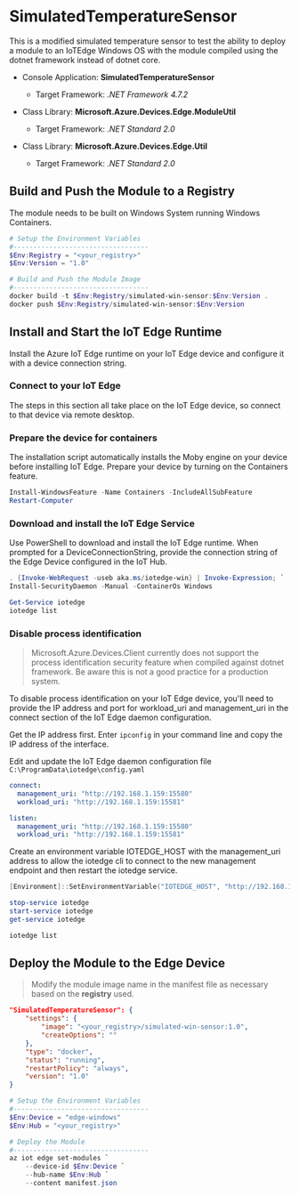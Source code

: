 # SimulatedTemperatureSensor

This is a modified simulated temperature sensor to test the ability to deploy a module to an IoTEdge Windows OS with the module compiled using the dotnet framework instead of dotnet core.

- Console Application:  __SimulatedTemperatureSensor__
    - Target Framework: _.NET Framework 4.7.2_

- Class Library: __Microsoft.Azure.Devices.Edge.ModuleUtil__
    - Target Framework: _.NET Standard 2.0_

- Class Library: __Microsoft.Azure.Devices.Edge.Util__
    - Target Framework: _.NET Standard 2.0_

## Build and Push the Module to a Registry

The module needs to be built on Windows System running Windows Containers.

```powershell
# Setup the Environment Variables
#----------------------------------
$Env:Registry = "<your_registry>"
$Env:Version = "1.0"

# Build and Push the Module Image
#----------------------------------
docker build -t $Env:Registry/simulated-win-sensor:$Env:Version .
docker push $Env:Registry/simulated-win-sensor:$Env:Version
```

## Install and Start the IoT Edge Runtime

Install the Azure IoT Edge runtime on your IoT Edge device and configure it with a device connection string. 

### Connect to your IoT Edge

The steps in this section all take place on the IoT Edge device, so connect to that device via remote desktop.

### Prepare the device for containers

The installation script automatically installs the Moby engine on your device before installing IoT Edge. Prepare your device by turning on the Containers feature.

```powershell
Install-WindowsFeature -Name Containers -IncludeAllSubFeature
Restart-Computer
```

### Download and install the IoT Edge Service

Use PowerShell to download and install the IoT Edge runtime. When prompted for a DeviceConnectionString, provide the connection string of the Edge Device configured in the IoT Hub.

```powershell
. {Invoke-WebRequest -useb aka.ms/iotedge-win} | Invoke-Expression; `
Install-SecurityDaemon -Manual -ContainerOs Windows

Get-Service iotedge
iotedge list
```

### Disable process identification

> Microsoft.Azure.Devices.Client currently does not support the process identification security feature when compiled against dotnet framework. Be aware this is not a good practice for a production system.  

To disable process identification on your IoT Edge device, you'll need to provide the IP address and port for workload_uri and management_uri in the connect section of the IoT Edge daemon configuration.

Get the IP address first. Enter `ipconfig` in your command line and copy the IP address of the interface.

Edit and update the IoT Edge daemon configuration file `C:\ProgramData\iotedge\config.yaml`

```yaml
connect:
  management_uri: "http://192.168.1.159:15580"
  workload_uri: "http://192.168.1.159:15581"

listen:
  management_uri: "http://192.168.1.159:15580"
  workload_uri: "http://192.168.1.159:15581"
```

Create an environment variable IOTEDGE_HOST with the management_uri address to allow the iotedge cli to connect to the new management endpoint and then restart the iotedge service.

```powershell
[Environment]::SetEnvironmentVariable("IOTEDGE_HOST", "http://192.168.1.159:15580")

stop-service iotedge
start-service iotedge
get-service iotedge

iotedge list
```

## Deploy the Module to the Edge Device

> Modify the module image name in the manifest file as necessary based on the __registry__ used.

```json
"SimulatedTemperatureSensor": {
    "settings": {
        "image": "<your_registry>/simulated-win-sensor:1.0",
        "createOptions": ""
    },
    "type": "docker",
    "status": "running",
    "restartPolicy": "always",
    "version": "1.0"
}
```

```powershell
# Setup the Environment Variables
#----------------------------------
$Env:Device = "edge-windows"
$Env:Hub = "<your_registry>"

# Deploy the Module
#----------------------------------
az iot edge set-modules `
    --device-id $Env:Device `
    --hub-name $Env:Hub `
    --content manifest.json
```
